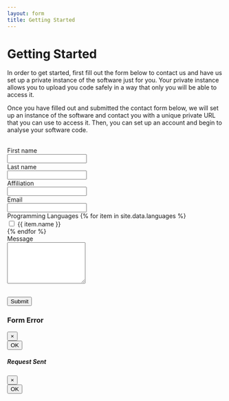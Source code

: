 ```yaml
---
layout: form
title: Getting Started
---
```

# Getting Started

In order to get started, first fill out the form below to contact us and have us set up a private instance of the software just for you.   Your private instance allows you to upload you code safely in a way that only you will be able to access it.

Once you have filled out and submitted the contact form below, we will set up an instance of the software and contact you with a unique private URL that you can use to access it.  Then, you can set up an account and begin to analyse your software code.

<br />

<script>

	//
	// dialog methods
	//

	function error(message) {
		$('#error-dialog .modal-body').html(message);
		$('#error-dialog').modal();
		$('#error-dialog').draggable();
	}

	function success(message) {
		$('#success-dialog .modal-body').html(message);
		$('#success-dialog').modal();
		$('#error-dialog').draggable();
	}

	//
	// on click callback
	//

	$(document).ready(() => {
		$('#submit').click(function() {

			// collect form info
			//
			let languages = [];
			let first_name = $('.first-name input').val();
			let last_name = $('.last-name input').val();
			let affiliation = $('.affiliation input').val();
			let email = $('.email input').val();
			let message = $('.message textarea').val();
			$('.languages input:checked').each(function() {
				languages.push($(this).attr('value'));
			});

			if (!first_name) {
				error("Your first name is required.")
			} else if (!last_name) {
				error("Your last name is required.")
			} else if (!email) {
				error("Your email is required in order for us to notify you when your instance is ready.")
			} else {
				require(['{{site.baseurl}}/config.js'], (Config) => {

					// submit contact info
					//
					return $.ajax({
						url: Config.server + '/contact',
						type: 'POST',
						data: {
							first_name: first_name,
							last_name: last_name,
							affiliation: affiliation,
							email: email,
							languages: languages.join(', '),
							message: message
						},

						// callbacks
						//
						success: function() {
							success("Thank you for your submission.  You will be contacted when your software assurance instance is ready to use. ");
						},
						error: function() {
							error("Sorry, there was an error in submitting your request. ");
						}
					});
				});
			}
		});
	});
</script>
<form>
	<div class="first-name form-group">
		<label>First name</label>
		<div class="input-group">
			<input type="text" class="form-control" />
			<div class="input-group-append">
				<span class="input-group-text">
					<i class="active fa fa-question-circle" data-toggle="popover" data-placement="top" data-container="body" title="First name" data-content="This is the informal name or given name that you are called by."></i>
				</span>
			</div>
		</div>
	</div>
	<div class="last-name form-group">
		<label>Last name</label>
		<div class="input-group">
			<input type="text" class="form-control" />
			<div class="input-group-append">
				<span class="input-group-text">
					<i class="active fa fa-question-circle" data-toggle="popover" data-placement="top" data-container="body" title="Last name" data-content="This is your family name."></i>
				</span>
			</div>
		</div>
	</div>
	<div class="affiliation form-group">
		<label>Affiliation</label>
		<div class="input-group">
			<input type="text" class="form-control" />
			<div class="input-group-append">
				<span class="input-group-text">
					<i class="active fa fa-question-circle" data-toggle="popover" data-placement="top" data-container="body" title="Affiliation" data-content="This is the organization that you are affiliated with."></i>
				</span>
			</div>
		</div>
	</div>
	<div class="email form-group">
		<label>Email</label>
		<div class="input-group">
			<input type="text" class="form-control" />
			<div class="input-group-append">
				<span class="input-group-text">
					<i class="active fa fa-question-circle" data-toggle="popover" data-placement="top" data-container="body" title="Email" data-content="This is your email address so we can notify you when your instance is ready to use."></i>
				</span>
			</div>
		</div>
	</div>
	<div class="languages form-group">
		<label>Programming Languages</label>
		{% for item in site.data.languages %}
		<div class="form-check">
			<input class="form-check-input" type="checkbox" value="{{ item.name }}">
			<label class="form-check-label">{{ item.name }}</label>
		</div>
		{% endfor %}
	</div>
	<div class="message form-group">
		<label>Message</label>
		<div class="form-group">
			<textarea class="form-control" rows="6"></textarea>
		</div>
	</div>
</form>

<br />

<div class="buttons">
	<button id="submit" class="btn btn-primary btn-lg"><i class="fa fa-envelope"></i>Submit</button>
</div>

<!-- Modals -->
<div class="modal fade" id="error-dialog" tabindex="-1" role="dialog" aria-hidden="true">
	<div class="modal-dialog" role="document">
		<div class="modal-content">
			<div class="modal-header">
				<h3 class="modal-title">Form Error</h3>
				<button type="button" class="close" data-dismiss="modal" aria-label="Close">
					<span aria-hidden="true">&times;</span>
				</button>
			</div>
			<div class="modal-body">
			</div>
			<div class="modal-footer">
				<button type="button" class="btn btn-primary" data-dismiss="modal">OK</button>
			</div>
		</div>
	</div>
</div>

<div class="modal fade" id="success-dialog" tabindex="-1" role="dialog" aria-hidden="true">
	<div class="modal-dialog" role="document">
		<div class="modal-content">
			<div class="modal-header">
				<h5 class="modal-title">Request Sent</h5>
				<button type="button" class="close" data-dismiss="modal" aria-label="Close">
					<span aria-hidden="true">&times;</span>
				</button>
			</div>
			<div class="modal-body">
			</div>
			<div class="modal-footer">
				<button type="button" class="btn btn-primary" data-dismiss="modal">OK</button>
			</div>
		</div>
	</div>
</div>
